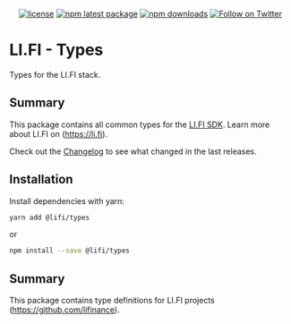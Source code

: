 <div align="center">

[![license](https://img.shields.io/badge/license-Apache%202-blue)](/LICENSE.md)
[![npm latest package](https://img.shields.io/npm/v/@lifi/types/latest.svg)](https://www.npmjs.com/package/@lifi/types)
[![npm downloads](https://img.shields.io/npm/dm/@lifi/types.svg)](https://www.npmjs.com/package/@lifi/types)
[![Follow on Twitter](https://img.shields.io/twitter/follow/lifiprotocol.svg?label=follow+LI.FI)](https://twitter.com/lifiprotocol)

</div>

# LI.FI - Types

Types for the LI.FI stack.

## Summary

This package contains all common types for the [LI.FI SDK](https://github.com/lifinance/sdk).
Learn more about LI.FI on (https://li.fi).

Check out the [Changelog](./CHANGELOG.md) to see what changed in the last releases.

## Installation

Install dependencies with yarn:

```bash
yarn add @lifi/types
```

or

```bash
npm install --save @lifi/types
```

## Summary

This package contains type definitions for LI.FI projects (https://github.com/lifinance).
